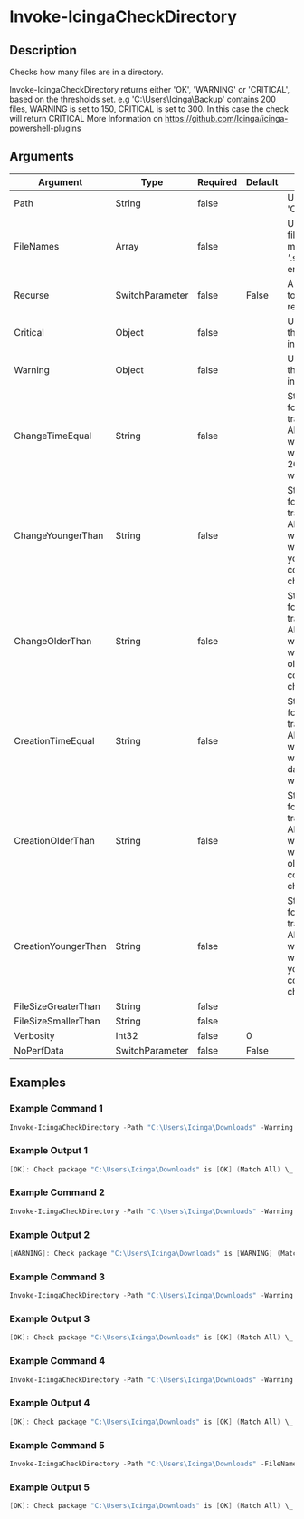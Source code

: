 
# Invoke-IcingaCheckDirectory

## Description

Checks how many files are in a directory.

Invoke-IcingaCheckDirectory returns either 'OK', 'WARNING' or 'CRITICAL', based on the thresholds set.
e.g 'C:\Users\Icinga\Backup' contains 200 files, WARNING is set to 150, CRITICAL is set to 300. In this case the check will return CRITICAL
More Information on https://github.com/Icinga/icinga-powershell-plugins

## Arguments

| Argument | Type | Required | Default | Description |
| ---      | ---  | ---      | ---     | ---         |
| Path | String | false |  | Used to specify a path. e.g. 'C:\Users\Icinga\Downloads' |
| FileNames | Array | false |  | Used to specify an array of filenames or expressions to match against.  e.g '*.txt', '*.sql' # Fiends all files ending with .txt and .sql |
| Recurse | SwitchParameter | false | False | A switch, which can be set to filter through directories recursively. |
| Critical | Object | false |  | Used to specify a Critical threshold. In this case an integer value. |
| Warning | Object | false |  | Used to specify a Warning threshold. In this case an integer value. |
| ChangeTimeEqual | String | false |  | String that expects input format like "20d", which translates to 20 days. Allowed units: ms, s, m, h, d, w, M, y.  Thereby all files which have been changed 20 days ago are considered within the check. |
| ChangeYoungerThan | String | false |  | String that expects input format like "20d", which translates to 20 days. Allowed units: ms, s, m, h, d, w, M, y.  Thereby all files which have a change date younger then 20 days are considered within the check. |
| ChangeOlderThan | String | false |  | String that expects input format like "20d", which translates to 20 days. Allowed units: ms, s, m, h, d, w, M, y.  Thereby all files which have a change date older then 20 days are considered within the check. |
| CreationTimeEqual | String | false |  | String that expects input format like "20d", which translates to 20 days. Allowed units: ms, s, m, h, d, w, M, y.  Thereby all files which have been created 20 days ago are considered within the check. |
| CreationOlderThan | String | false |  | String that expects input format like "20d", which translates to 20 days. Allowed units: ms, s, m, h, d, w, M, y.  Thereby all files which have a creation date older then 20 days are considered within the check. |
| CreationYoungerThan | String | false |  | String that expects input format like "20d", which translates to 20 days. Allowed units: ms, s, m, h, d, w, M, y.  Thereby all files which have a creation date younger then 20 days are considered within the check. |
| FileSizeGreaterThan | String | false |  |  |
| FileSizeSmallerThan | String | false |  |  |
| Verbosity | Int32 | false | 0 |  |
| NoPerfData | SwitchParameter | false | False |  |

## Examples

### Example Command 1

```powershell
Invoke-IcingaCheckDirectory -Path "C:\Users\Icinga\Downloads" -Warning 20 -Critical 30 -Verbosity 3
```

### Example Output 1

```powershell
[OK]: Check package "C:\Users\Icinga\Downloads" is [OK] (Match All) \_ [OK]: C:\Users\Icinga\Downloads is 19
```

### Example Command 2

```powershell
Invoke-IcingaCheckDirectory -Path "C:\Users\Icinga\Downloads" -Warning 20 -Critical 30 -Verbosity 3
```

### Example Output 2

```powershell
[WARNING]: Check package "C:\Users\Icinga\Downloads" is [WARNING] (Match All) \_ [WARNING]: C:\Users\Icinga\Downloads is 24
```

### Example Command 3

```powershell
Invoke-IcingaCheckDirectory -Path "C:\Users\Icinga\Downloads" -Warning 20 -Critical 30 -Verbosity 3 -ChangeYoungerThan 20d
```

### Example Output 3

```powershell
[OK]: Check package "C:\Users\Icinga\Downloads" is [OK] (Match All) \_ [OK]: C:\Users\Icinga\Downloads is 1
```

### Example Command 4

```powershell
Invoke-IcingaCheckDirectory -Path "C:\Users\Icinga\Downloads" -Warning 20 -Critical 30 -Verbosity 3 -ChangeOlderThan 100d
```

### Example Output 4

```powershell
[OK]: Check package "C:\Users\Icinga\Downloads" is [OK] (Match All) \_ [OK]: C:\Users\Icinga\Downloads is 19
```

### Example Command 5

```powershell
Invoke-IcingaCheckDirectory -Path "C:\Users\Icinga\Downloads" -FileNames "*.txt","*.sql" -Warning 20 -Critical 30 -Verbosity 3
```

### Example Output 5

```powershell
[OK]: Check package "C:\Users\Icinga\Downloads" is [OK] (Match All) \_ [OK]: C:\Users\Icinga\Downloads is 4
```

